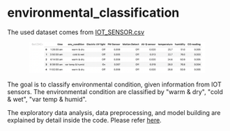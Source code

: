 # environmental_classification

The used dataset comes from [IOT_SENSOR.csv](./IOT_SENSOR.csv)

<div align="center">
    <a href="./">
        <img src="./figure/iot_sensor.png" width="80%"/>
    </a>
</div>

The goal is to classify environmental condition, given information from IOT sensors. The environmental condition are classified by "warm & dry", "cold & wet", "var temp & humid".

The exploratory data analysis, data preprocessing, and model building are explained by detail inside the code. Please refer [here](./environmental_classification.ipynb).
